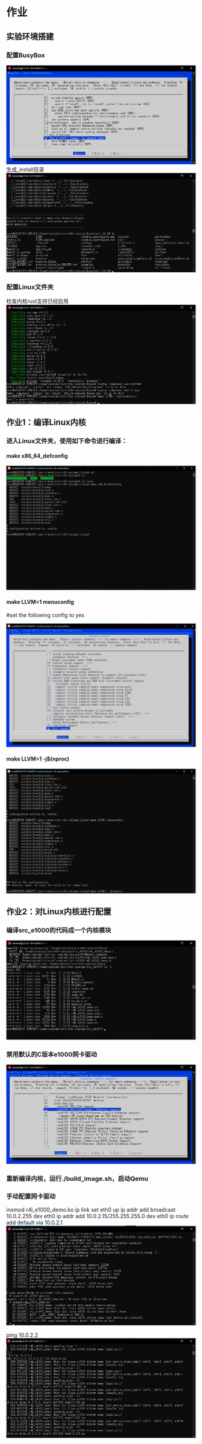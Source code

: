 # 作业

## 实验环境搭建

### 配置BusyBox
![1699342702968](image/homework/1699342702968.png)
生成_install目录
![1699342759845](image/homework/1699342759845.png)

### 配置Linux文件夹
检查内核rust支持已经启用
![1699342863336](image/homework/1699342863336.png)

## 作业1：编译Linux内核

### 进入Linux文件夹，使用如下命令进行编译：

#### make x86_64_defconfig

![1699258178208](image/homework/1699258178208.png)

#### make LLVM=1 menuconfig

#set the following config to yes

![1699258228412](image/homework/1699258228412.png)

#### make LLVM=1 -j$(nproc)

![1699258623230](image/homework/1699258623230.png)

## 作业2：对Linux内核进行配置

### 编译src_e1000的代码成一个内核模块
![1699343388929](image/homework/1699343388929.png)

### 禁用默认的C版本e1000网卡驱动
![1699343489932](image/homework/1699343489932.png)

### 重新编译内核，运行./build_image.sh，启动Qemu

### 手动配置网卡驱动
insmod r4l_e1000_demo.ko
ip link set eth0 up
ip addr add broadcast 10.0.2.255 dev eth0
ip addr add 10.0.2.15/255.255.255.0 dev eth0 
ip route add default via 10.0.2.1
![1699343659027](image/homework/1699343659027.png)

ping 10.0.2.2
![1699343830935](image/homework/1699343830935.png)